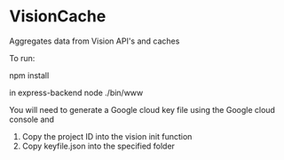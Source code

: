 # VisionCache
Aggregates data from Vision API's and caches 

To run:

npm install

in express-backend
node ./bin/www

You will need to generate a Google cloud key file using the Google cloud console and 
 1. Copy the project ID into the vision init function
 2. Copy keyfile.json into the specified folder 
 
 
